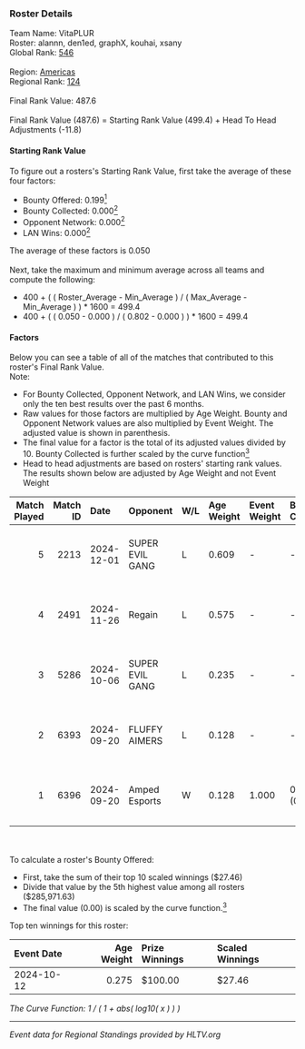 ### Roster Details<br />
Team Name: VitaPLUR<br />
Roster: alannn, den1ed, graphX, kouhai, xsany<br />
Global Rank: [546](../../standings_global_2025_02_28.md)<br />
<br />
Region: [Americas]( ../../standings_americas_2025_02_28.md)<br />
Regional Rank: [124]( ../../standings_americas_2025_02_28.md)<br />
<br />
Final Rank Value:  487.6<br />
<br />
Final Rank Value (487.6) = Starting Rank Value (499.4) + Head To Head Adjustments (-11.8)<br />

#### Starting Rank Value<br />
To figure out a rosters's Starting Rank Value, first take the average of these four factors:<br />
- Bounty Offered: 0.199[<sup>1</sup>](#table2)
- Bounty Collected: 0.000[<sup>2</sup>](#table1)
- Opponent Network: 0.000[<sup>2</sup>](#table1)
- LAN Wins: 0.000[<sup>2</sup>](#table1)

The average of these factors is 0.050<br />
<br />
Next, take the maximum and minimum average across all teams and compute the following:<br />
- 400 + ( ( Roster_Average - Min_Average ) / ( Max_Average - Min_Average ) ) * 1600 = 499.4
- 400 + ( ( 0.050 - 0.000 ) / ( 0.802 - 0.000 ) ) * 1600 = 499.4


#### Factors<br />
Below you can see a table of all of the matches that contributed to this roster's Final Rank Value.<br />
Note:<br />

- For Bounty Collected, Opponent Network, and LAN Wins, we consider only the ten best results over the past 6 months.
- Raw values for those factors are multiplied by Age Weight. Bounty and Opponent Network values are also multiplied by Event Weight. The adjusted value is shown in parenthesis.
- The final value for a factor is the total of its adjusted values divided by 10. Bounty Collected is further scaled by the curve function[<sup>3</sup>](#curveFunction)
- Head to head adjustments are based on rosters' starting rank values. The results shown below are adjusted by Age Weight and not Event Weight
<span id="table1"></span><br />


| Match Played | Match ID | Date       | Opponent        | W/L | Age Weight | Event Weight | Bounty Collected | Opponent Network | LAN Wins  | H2H Adj. | Roster                                |
| -: | -: | :- | :- | :- | :- | :- | :- | :- | :- | -: | :- |
|            5 |     2213 | 2024-12-01 | SUPER EVIL GANG | L   | 0.609      | -            | -                | -                | -         |    -2.81 | alannn, den1ed, graphX, kouhai, xsany |
|            4 |     2491 | 2024-11-26 | Regain          | L   | 0.575      | -            | -                | -                | -         |    -8.90 | alannn, den1ed, graphX, kouhai, xsany |
|            3 |     5286 | 2024-10-06 | SUPER EVIL GANG | L   | 0.235      | -            | -                | -                | -         |    -1.11 | Beast, chante, graphX, kouhai, xsany  |
|            2 |     6393 | 2024-09-20 | FLUFFY AIMERS   | L   | 0.128      | -            | -                | -                | -         |    -0.45 | chante, graphX, kouhai, taggy, xsany  |
|            1 |     6396 | 2024-09-20 | Amped Esports   | W   | 0.128      | 1.000        | 0.000 (0.000)    | 0.000 (0.000)    | 0 (0.000) |     1.47 | chante, graphX, kouhai, taggy, xsany  |

<br />
<span id="table2"></span><br />
To calculate a roster's Bounty Offered:<br />

- First, take the sum of their top 10 scaled winnings ($27.46)
- Divide that value by the 5th highest value among all rosters ($285,971.63)
- The final value (0.00) is scaled by the curve function.[<sup>3</sup>](#curveFunction)

Top ten winnings for this roster:<br />

| Event Date | Age Weight | Prize Winnings | Scaled Winnings |
| :- | -: | :- | :- |
| 2024-10-12 |      0.275 | $100.00        | $27.46          |


<span id="curveFunction"></span>_The Curve Function: 1 / ( 1 + abs( log10( x ) ) )_<br />

---
_Event data for Regional Standings provided by HLTV.org_<br />
